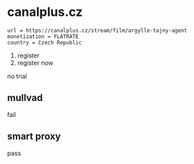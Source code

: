# canalplus.cz

~~~
url = https://canalplus.cz/stream/film/argylle-tajny-agent
monetization = FLATRATE
country = Czech Republic
~~~

1. register
2. register now

no trial

## mullvad

fail

## smart proxy

pass
